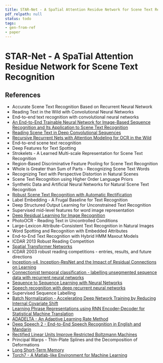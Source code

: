 ```yaml
---
title: STAR-Net - A SpaTial Attention Residue Network for Scene Text Recognition
pdf_relpath: null
status: todo
tags:
- gen-from-ref
- paper
---
```


# STAR-Net - A SpaTial Attention Residue Network for Scene Text Recognition

## References

- Accurate Scene Text Recognition Based on Recurrent Neural Network
- Reading Text in the Wild with Convolutional Neural Networks
- End-to-end text recognition with convolutional neural networks
- [An End-to-End Trainable Neural Network for Image-Based Sequence Recognition and Its Application to Scene Text Recognition](./an-end-to-end-trainable-neural-network-for-image-based-sequence-recognition-and-its-application-to-scene-text-recognition.md)
- [Reading Scene Text in Deep Convolutional Sequences](./reading-scene-text-in-deep-convolutional-sequences.md)
- [Recursive Recurrent Nets with Attention Modeling for OCR in the Wild](./recursive-recurrent-nets-with-attention-modeling-for-ocr-in-the-wild.md)
- End-to-end scene text recognition
- Deep Features for Text Spotting
- Strokelets - A Learned Multi-scale Representation for Scene Text Recognition
- Region-Based Discriminative Feature Pooling for Scene Text Recognition
- Whole is Greater than Sum of Parts - Recognizing Scene Text Words
- Recognizing Text with Perspective Distortion in Natural Scenes
- Scene Text Recognition using Higher Order Language Priors
- Synthetic Data and Artificial Neural Networks for Natural Scene Text Recognition
- [Robust Scene Text Recognition with Automatic Rectification](./robust-scene-text-recognition-with-automatic-rectification.md)
- Label Embedding - A Frugal Baseline for Text Recognition
- Deep Structured Output Learning for Unconstrained Text Recognition
- Supervised mid-level features for word image representation
- [Deep Residual Learning for Image Recognition](./deep-residual-learning-for-image-recognition.md)
- PhotoOCR - Reading Text in Uncontrolled Conditions
- Large-Lexicon Attribute-Consistent Text Recognition in Natural Images
- Word Spotting and Recognition with Embedded Attributes
- End-to-End Text Recognition with Hybrid HMM Maxout Models
- ICDAR 2013 Robust Reading Competition
- [Spatial Transformer Networks](./spatial-transformer-networks.md)
- ICDAR 2003 robust reading competitions - entries, results, and future directions
- [Inception-v4, Inception-ResNet and the Impact of Residual Connections on Learning](./inception-v4-inception-resnet-and-the-impact-of-residual-connections-on-learning.md)
- [Connectionist temporal classification - labelling unsegmented sequence data with recurrent neural networks](./connectionist-temporal-classification-labelling-unsegmented-sequence-data-with-recurrent-neural-networks.md)
- [Sequence to Sequence Learning with Neural Networks](./sequence-to-sequence-learning-with-neural-networks.md)
- [Speech recognition with deep recurrent neural networks](./speech-recognition-with-deep-recurrent-neural-networks.md)
- Supervised Sequence Labelling
- [Batch Normalization - Accelerating Deep Network Training by Reducing Internal Covariate Shift](./batch-normalization-accelerating-deep-network-training-by-reducing-internal-covariate-shift.md)
- [Learning Phrase Representations using RNN Encoder-Decoder for Statistical Machine Translation](./learning-phrase-representations-using-rnn-encoder-decoder-for-statistical-machine-translation.md)
- [ADADELTA - An Adaptive Learning Rate Method](./adadelta-an-adaptive-learning-rate-method.md)
- [Deep Speech 2 - End-to-End Speech Recognition in English and Mandarin](./deep-speech-2-end-to-end-speech-recognition-in-english-and-mandarin.md)
- [Rectified Linear Units Improve Restricted Boltzmann Machines](./rectified-linear-units-improve-restricted-boltzmann-machines.md)
- Principal Warps - Thin-Plate Splines and the Decomposition of Deformations
- [Long Short-Term Memory](./long-short-term-memory.md)
- [Torch7 - A Matlab-like Environment for Machine Learning](./torch7-a-matlab-like-environment-for-machine-learning.md)
